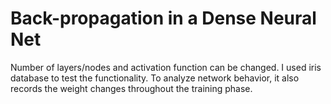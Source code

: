 # Back-propagation in a Dense Neural Net
Number of layers/nodes and activation function can be changed. I used iris database to test the functionality. To analyze network behavior, it also records the weight changes throughout the training phase.
